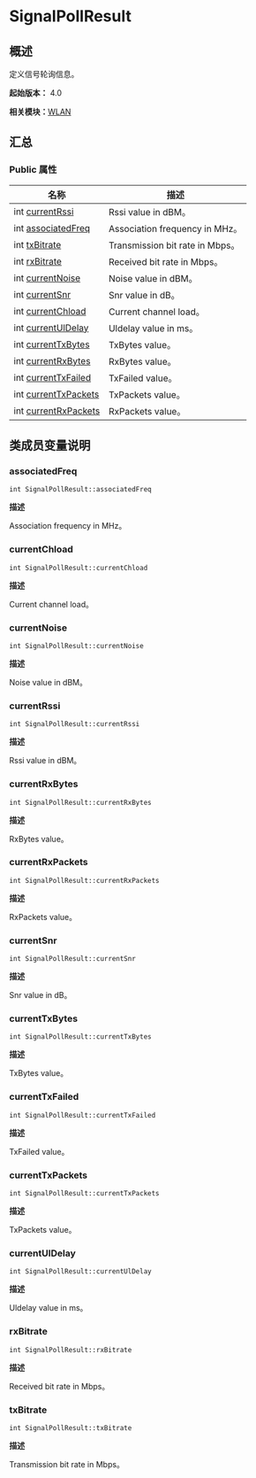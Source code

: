 # SignalPollResult


## 概述

定义信号轮询信息。

**起始版本：** 4.0

**相关模块：**[WLAN](_w_l_a_n_v11.md)


## 汇总


### Public 属性

| 名称 | 描述 | 
| -------- | -------- |
| int [currentRssi](#currentrssi) | Rssi value in dBM。  | 
| int [associatedFreq](#associatedfreq) | Association frequency in MHz。  | 
| int [txBitrate](#txbitrate) | Transmission bit rate in Mbps。  | 
| int [rxBitrate](#rxbitrate) | Received bit rate in Mbps。  | 
| int [currentNoise](#currentnoise) | Noise value in dBM。  | 
| int [currentSnr](#currentsnr) | Snr value in dB。  | 
| int [currentChload](#currentchload) | Current channel load。  | 
| int [currentUlDelay](#currentuldelay) | Uldelay value in ms。  | 
| int [currentTxBytes](#currenttxbytes) | TxBytes value。  | 
| int [currentRxBytes](#currentrxbytes) | RxBytes value。  | 
| int [currentTxFailed](#currenttxfailed) | TxFailed value。  | 
| int [currentTxPackets](#currenttxpackets) | TxPackets value。  | 
| int [currentRxPackets](#currentrxpackets) | RxPackets value。  | 


## 类成员变量说明


### associatedFreq

```
int SignalPollResult::associatedFreq
```
**描述**

Association frequency in MHz。


### currentChload

```
int SignalPollResult::currentChload
```
**描述**

Current channel load。


### currentNoise

```
int SignalPollResult::currentNoise
```
**描述**

Noise value in dBM。


### currentRssi

```
int SignalPollResult::currentRssi
```
**描述**

Rssi value in dBM。


### currentRxBytes

```
int SignalPollResult::currentRxBytes
```
**描述**

RxBytes value。


### currentRxPackets

```
int SignalPollResult::currentRxPackets
```
**描述**

RxPackets value。


### currentSnr

```
int SignalPollResult::currentSnr
```
**描述**

Snr value in dB。


### currentTxBytes

```
int SignalPollResult::currentTxBytes
```
**描述**

TxBytes value。


### currentTxFailed

```
int SignalPollResult::currentTxFailed
```
**描述**

TxFailed value。


### currentTxPackets

```
int SignalPollResult::currentTxPackets
```
**描述**

TxPackets value。


### currentUlDelay

```
int SignalPollResult::currentUlDelay
```
**描述**

Uldelay value in ms。


### rxBitrate

```
int SignalPollResult::rxBitrate
```
**描述**

Received bit rate in Mbps。


### txBitrate

```
int SignalPollResult::txBitrate
```
**描述**

Transmission bit rate in Mbps。
